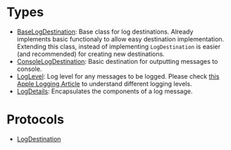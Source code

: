 # Types

  - [BaseLogDestination](/BaseLogDestination):
    Base class for log destinations. Already implements basic functionaly to allow easy destination implementation.
    Extending this class, instead of implementing `LogDestination` is easier (and recommended) for creating new destinations.
  - [ConsoleLogDestination](/ConsoleLogDestination):
    Basic destination for outputting messages to console.
  - [LogLevel](/LogLevel):
    Log level for any messages to be logged.
    Please check [this Apple Logging Article](https://developer.apple.com/documentation/os/logging/generating_log_messages_from_your_code) to understand different logging levels.
  - [LogDetails](/LogDetails):
    Encapsulates the components of a log message.

# Protocols

  - [LogDestination](/LogDestination)
